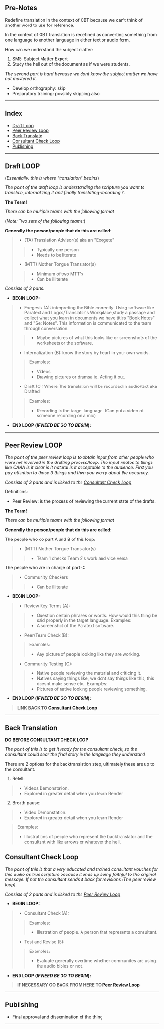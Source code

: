 

## Pre-Notes

Redefine translation in the context of OBT because we can't think of another word to use for reference.

In the context of OBT translation is redefined as converting something from one language to another language in either text or audio form.

How can we understand the subject matter:

1. SME: Subject Matter Expert
2. Study the hell out of the document as if we were students.

*The second part is hard because we dont know the subject matter we have not mastered it.*

- Develop orthography: skip
- Preparatory training: possibly skipping also

--------------------------------------------------------------------------------------

## Index

- [Draft Loop](#draft)
- [Peer Review Loop](#peer)
- [Back Translate](#backtrans)
- [Consultant Check Loop](#ccheck)
- [Publishing](#publishing)



<a id="draft"></a>

---------------------------------------------------------------------------------------


## Draft LOOP

(*Essentially, this is where "translation" begins*)

*The point of the draft loop is understanding the scripture you want to translate, internalizing it and finally translating-recording it.*


**The Team!**

*There can be multiple teams with the following format*


(*Note: Two sets of the following teams:*)


**Generally the person/people that do this are called:**

> - (TA) Translation Advisor(s) aka an "Exegete"
> > - Typically one person 
> > - Needs to be literate
> - (MTT) Mother Tongue Translator(s)
> > - Minimum of two MTT's
> > - Can be illiterate



*Consists of 3 parts.*

- **BEGIN LOOP:**

> - Exegesis (A): interpreting the Bible correctly. Using software like Paratext and Logos/Translator's Workplace,study a passage and collect what you learn in documents we have titles "Book Notes" and "Set Notes". This information is communicated to the team through conversation.
> > - Maybe pictures of what this looks like or screenshots of the worksheets or the software.
>
> - Internalization (B): know the story by heart in your own words.
> > Examples:
> > - Videos
> > - Drawing pictures or dramsa ie. Acting it out.
>
> - Draft (C): Where The translation will be recorded in audio/text aka Drafted
> > Examples:
> > - Recording in the target language. (Can put a video of someone recording on a mic)

- **END LOOP (*IF NEED BE GO TO BEGIN*):**




<a id="peer"></a>


---------------------------------------------------------------------------------------

## Peer Review LOOP

*The point of the peer review loop is to obtain input from other people who were not involved in the drafting process/loop. The input relates to things like CANA is it clear is it natural is it acceptable to the audience. First you pay attention to those 3 things and then you worry about the accuracy.*


*Consists of 3 parts and is linked to the [Consultant Check Loop](#ccheck)*

Definitions:

- Peer Review: is the process of reviewing the current state of the drafts.


**The Team!**

*There can be multiple teams with the following format*

**Generally the person/people that do this are called:**

The people who do part A and B of this loop:

> - (MTT) Mother Tongue Translator(s)
> > - Team 1 checks Team 2's work and vice versa

The people who are in charge of part C:

> - Community Checkers
> > - Can be illiterate

- **BEGIN LOOP:**

> - Review Key Terms (A):
> > - Question certain phrases or words. How would this thing be said properly in the target language.
> > Examples:
> > - A screenshot of the Paratext software.
>
> - Peer/Team Check (B):
> > Examples:
> > - Any picture of people looking like they are working.
>
> - Community Testing (C):
> > - Native people reviewing the material and criticing it.
> > - Natives saying things like, we dont say things like this, this doesnt make sense etc..
> > Examples:
> > - Pictures of native looking people reviewing something.

- **END LOOP (*IF NEED BE GO TO BEGIN*):**

> **LINK BACK TO [Consultant Check Loop](#ccheck)**


<a id="backtrans"></a>


--------------------------------------------------------------------------------------

## Back Translation

**DO BEFORE CONSULTANT CHECK LOOP**

*The point of this is to get it ready for the consultant check, so the consultant could hear the final story in the language they understand*

There are 2 options for the backtranslation step, ultimately these are up to the consultant.

1. Retell:
> - Videos Demonstation.
> - Explored in greater detail when you learn Render.

2. Breath pause:
> - Video Demonstation.
> - Explored in greater detail when you learn Render.

> Examples:
> - Illustrations of people who represent the backtranslator and the consultant with like arrows or whatever the hell.



<a id="ccheck"></a>


## Consultant Check Loop

*The point of this is that a very educated and trained consultant vouches for this audio as true scripture because it ends up being faithful to the original message. If not the consultant sends it back for revisions (The peer review loop).*

*Consists of 2 parts and is linked to the [Peer Review Loop](#peer)*




- **BEGIN LOOP:**

> - Consultant Check (A):
> > Examples:
> > - Illustration of people. A person that represents a consultant.
>
> - Test and Revise (B):
> > Examples:
> > - Evaluate generally overtime whether communites are using the audio bibles or not.
>


- **END LOOP (*IF NEED BE GO TO BEGIN*):**

> **IF NECESSARY GO BACK FROM HERE TO [Peer Review Loop](#peer)**





---------------------------------------------------------------------------------------



## Publishing

- Final approval and dissemination of the thing



--------------------------------------------------------------------------------------
